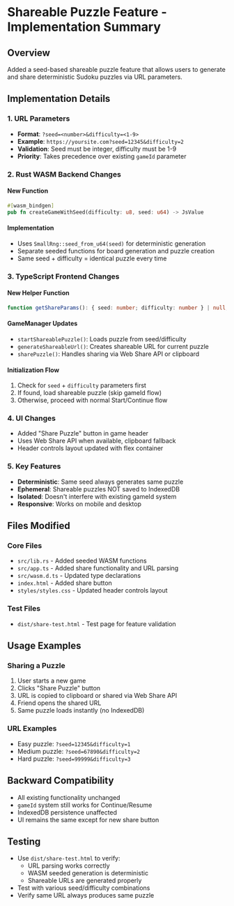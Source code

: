 # Shareable Puzzle Feature - Implementation Summary

## Overview

Added a seed-based shareable puzzle feature that allows users to generate and share deterministic Sudoku puzzles via URL parameters.

## Implementation Details

### 1. URL Parameters

- **Format**: `?seed=<number>&difficulty=<1-9>`
- **Example**: `https://yoursite.com?seed=12345&difficulty=2`
- **Validation**: Seed must be integer, difficulty must be 1-9
- **Priority**: Takes precedence over existing `gameId` parameter

### 2. Rust WASM Backend Changes

#### New Function

```rust
#[wasm_bindgen]
pub fn createGameWithSeed(difficulty: u8, seed: u64) -> JsValue
```

#### Implementation

- Uses `SmallRng::seed_from_u64(seed)` for deterministic generation
- Separate seeded functions for board generation and puzzle creation
- Same seed + difficulty = identical puzzle every time

### 3. TypeScript Frontend Changes

#### New Helper Function

```typescript
function getShareParams(): { seed: number; difficulty: number } | null;
```

#### GameManager Updates

- `startShareablePuzzle()`: Loads puzzle from seed/difficulty
- `generateShareableUrl()`: Creates shareable URL for current puzzle
- `sharePuzzle()`: Handles sharing via Web Share API or clipboard

#### Initialization Flow

1. Check for `seed` + `difficulty` parameters first
2. If found, load shareable puzzle (skip gameId flow)
3. Otherwise, proceed with normal Start/Continue flow

### 4. UI Changes

- Added "Share Puzzle" button in game header
- Uses Web Share API when available, clipboard fallback
- Header controls layout updated with flex container

### 5. Key Features

- **Deterministic**: Same seed always generates same puzzle
- **Ephemeral**: Shareable puzzles NOT saved to IndexedDB
- **Isolated**: Doesn't interfere with existing gameId system
- **Responsive**: Works on mobile and desktop

## Files Modified

### Core Files

- `src/lib.rs` - Added seeded WASM functions
- `src/app.ts` - Added share functionality and URL parsing
- `src/wasm.d.ts` - Updated type declarations
- `index.html` - Added share button
- `styles/styles.css` - Updated header controls layout

### Test Files

- `dist/share-test.html` - Test page for feature validation

## Usage Examples

### Sharing a Puzzle

1. User starts a new game
2. Clicks "Share Puzzle" button
3. URL is copied to clipboard or shared via Web Share API
4. Friend opens the shared URL
5. Same puzzle loads instantly (no IndexedDB)

### URL Examples

- Easy puzzle: `?seed=12345&difficulty=1`
- Medium puzzle: `?seed=67890&difficulty=2`
- Hard puzzle: `?seed=99999&difficulty=3`

## Backward Compatibility

- All existing functionality unchanged
- `gameId` system still works for Continue/Resume
- IndexedDB persistence unaffected
- UI remains the same except for new share button

## Testing

- Use `dist/share-test.html` to verify:
  - URL parsing works correctly
  - WASM seeded generation is deterministic
  - Shareable URLs are generated properly
- Test with various seed/difficulty combinations
- Verify same URL always produces same puzzle
